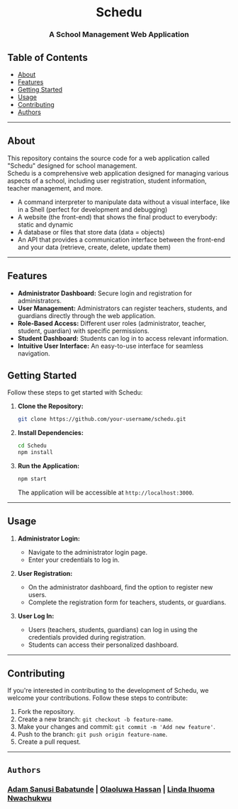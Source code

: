 <div align="center">
<h1>Schedu</h1>

### **A School Management Web Application**
</div>

## Table of Contents
- [About](#about)
- [Features](#features)
- [Getting Started](#getting-started)
- [Usage](#usage)
- [Contributing](#contributing)
- [Authors](#authors)

---

## About
This repository contains the source code for a web application called "Schedu" designed for school management.<br>
Schedu is a comprehensive web application designed for managing various aspects of a school, including user registration, student information, teacher management, and more.

- A command interpreter to manipulate data without a visual interface, like in a Shell (perfect for development and debugging)
- A website (the front-end) that shows the final product to everybody: static and dynamic
- A database or files that store data (data = objects)
- An API that provides a communication interface between the front-end and your data (retrieve, create, delete, update them)

---

## Features
- **Administrator Dashboard:** Secure login and registration for administrators.
- **User Management:** Administrators can register teachers, students, and guardians directly through the web application.
- **Role-Based Access:** Different user roles (administrator, teacher, student, guardian) with specific permissions.
- **Student Dashboard:** Students can log in to access relevant information.
- **Intuitive User Interface:** An easy-to-use interface for seamless navigation.

## Getting Started
Follow these steps to get started with Schedu:

1. **Clone the Repository:**
   ```bash
   git clone https://github.com/your-username/schedu.git
   ```

2. **Install Dependencies:**
   ```bash
   cd Schedu
   npm install
   ```

3. **Run the Application:**
   ```bash
   npm start
   ```

   The application will be accessible at `http://localhost:3000`.

---


## Usage
1. **Administrator Login:**
   - Navigate to the administrator login page.
   - Enter your credentials to log in.

2. **User Registration:**
   - On the administrator dashboard, find the option to register new users.
   - Complete the registration form for teachers, students, or guardians.

3. **User Log In:**
   - Users (teachers, students, guardians) can log in using the credentials provided during registration.
   - Students can access their personalized dashboard.

---


## Contributing
If you're interested in contributing to the development of Schedu, we welcome your contributions. Follow these steps to contribute:

1. Fork the repository.
2. Create a new branch: `git checkout -b feature-name`.
3. Make your changes and commit: `git commit -m 'Add new feature'`.
4. Push to the branch: `git push origin feature-name`.
5. Create a pull request.

---

## **`Authors`**
### [**Adam Sanusi Babatunde**](https://linkedin/in/adamsanusi) | [**Olaoluwa Hassan**](https://linkedin/in/hassan-olaoluwa) | [**Linda Ihuoma Nwachukwu**](https://linkedin/in/linda-nwachukwu)
